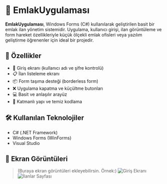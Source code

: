 # 🏡 EmlakUygulaması

**EmlakUygulaması**, Windows Forms (C#) kullanılarak geliştirilen basit bir emlak ilan yönetim sistemidir. Uygulama, kullanıcı girişi, ilan görüntüleme ve form hareket özellikleriyle küçük ölçekli emlak ofisleri veya yazılım geliştirme öğrenenler için ideal bir projedir.

## 🚀 Özellikler

- 🔐 Giriş ekranı (kullanıcı adı ve şifre kontrolü)
- 📋 İlan listeleme ekranı
- 📦 Form taşıma desteği (borderless form)
- ❌ Uygulama kapatma ve küçültme butonları
- 💻 Basit ve anlaşılır arayüz
- 📁 Katmanlı yapı ve temiz kodlama

## 🛠️ Kullanılan Teknolojiler

- C# (.NET Framework)
- Windows Forms (WinForms)
- Visual Studio

## 📸 Ekran Görüntüleri

> (Buraya ekran görüntüleri ekleyebilirsin. Örnek:)
> ![Giriş Ekranı](![Image](https://github.com/user-attachments/assets/f77b78ea-a4ed-4db8-bb84-1beae25906b1))
> ![İlanlar Sayfası](![Image](https://github.com/user-attachments/assets/48cacd30-b31d-41a9-9209-bd785bc809d7))
